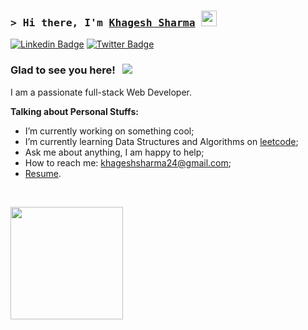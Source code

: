### <samp>&gt; Hi there, I'm <a href="" target="_blank">Khagesh Sharma</a> <img src="https://media.giphy.com/media/hvRJCLFzcasrR4ia7z/giphy.gif" width="25"> </samp>

[![Linkedin Badge](https://img.shields.io/badge/-LinkedIn-0e76a8?style=flat-square&logo=Linkedin&logoColor=white)](https://linkedin.com/in/khagesh-sharma-883726250)
[![Twitter Badge](https://img.shields.io/badge/-Twitter-00acee?style=flat-square&logo=Twitter&logoColor=white)](https://twitter.com/_KhageshSharma_)

### Glad to see you here! &nbsp; ![](https://visitor-badge.glitch.me/badge?page_id=Khagesh2409.Khagesh2409)

I am a passionate full-stack Web Developer.  

**Talking about Personal Stuffs:**

- I’m currently working on something cool;
- I’m currently learning Data Structures and Algorithms on [leetcode]();
- Ask me about anything, I am happy to help;
- How to reach me: khageshsharma24@gmail.com;
- [Resume]().

</br>


<p>
  <img height="180em" src="https://github-readme-stats.vercel.app/api?username=Khagesh2409&show_icons=true&hide_border=true&&count_private=true&include_all_commits=true" />
</p>
